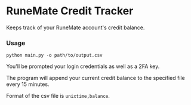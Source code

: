 # RuneMate Credit Tracker

Keeps track of your RuneMate account's credit balance.

### Usage
`python main.py -o path/to/output.csv`

You'll be prompted your login credentials as well as a 2FA key.

The program will append your current credit balance to the specified file every 15 minutes.

Format of the csv file is `unixtime,balance`.
